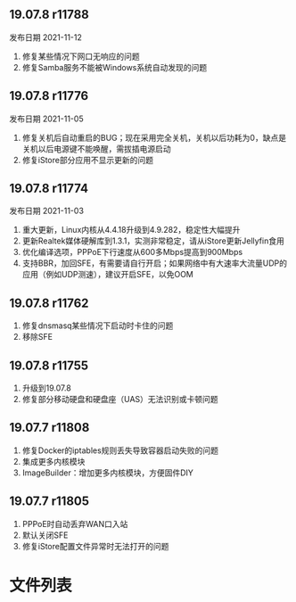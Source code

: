 
## 19.07.8 r11788
发布日期 2021-11-12

1. 修复某些情况下网口无响应的问题
2. 修复Samba服务不能被Windows系统自动发现的问题

## 19.07.8 r11776
发布日期 2021-11-05

1. 修复关机后自动重启的BUG；现在采用完全关机，关机以后功耗为0，缺点是关机以后电源键不能唤醒，需拔插电源启动
2. 修复iStore部分应用不显示更新的问题

## 19.07.8 r11774
发布日期 2021-11-03

1. 重大更新，Linux内核从4.4.18升级到4.9.282，稳定性大幅提升
2. 更新Realtek媒体硬解库到1.3.1，实测非常稳定，请从iStore更新Jellyfin食用
3. 优化编译选项，PPPoE下行速度从600多Mbps提高到900Mbps
4. 支持BBR，加回SFE，有需要请自行开启；如果网络中有大速率大流量UDP的应用（例如UDP测速），建议开启SFE，以免OOM

## 19.07.8 r11762
1. 修复dnsmasq某些情况下启动时卡住的问题
2. 移除SFE

## 19.07.8 r11755
1. 升级到19.07.8
2. 修复部分移动硬盘和硬盘座（UAS）无法识别或卡顿问题

## 19.07.7 r11808
1. 修复Docker的iptables规则丢失导致容器启动失败的问题
2. 集成更多内核模块
3. ImageBuilder：增加更多内核模块，方便固件DIY

## 19.07.7 r11805
1. PPPoE时自动丢弃WAN口入站
2. 默认关闭SFE
3. 修复iStore配置文件异常时无法打开的问题


# 文件列表
